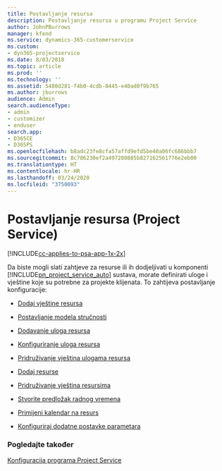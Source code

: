 ```yaml
---
title: Postavljanje resursa
description: Postavljanje resursa u programu Project Service
author: JohnPBurrows
manager: kfend
ms.service: dynamics-365-customerservice
ms.custom:
- dyn365-projectservice
ms.date: 8/03/2018
ms.topic: article
ms.prod: ''
ms.technology: ''
ms.assetid: 5480d281-f4b0-4cdb-8445-e40ad0f9b765
ms.author: jburrows
audience: Admin
search.audienceType:
- admin
- customizer
- enduser
search.app:
- D365CE
- D365PS
ms.openlocfilehash: b8adc23fe8cfa57affd9efd5be40a06fc686bbb7
ms.sourcegitcommit: 8c786230ef2a497280885b827162561776e2eb00
ms.translationtype: HT
ms.contentlocale: hr-HR
ms.lasthandoff: 03/24/2020
ms.locfileid: "3750093"
---
```

# <a name="set-up-resources-project-service"></a>Postavljanje resursa (Project Service)

[!INCLUDE[cc-applies-to-psa-app-1x-2x](../includes/cc-applies-to-psa-app-1x-2x.md)]

Da biste mogli slati zahtjeve za resurse ili ih dodjeljivati u komponenti [!INCLUDE[pn_project_service_auto](../includes/pn-project-service-auto.md)] sustava, morate definirati uloge i vještine koje su potrebne za projekte klijenata. To zahtijeva postavljanje konfiguracije:  
  
-   [Dodaj vještine resursa](../project-service/add-resource-skills.md)  
  
-   [Postavljanje modela stručnosti](../project-service/set-up-proficiency-models.md)  
  
-   [Dodavanje uloga resursa](../project-service/add-resource-roles.md)  
  
-   [Konfiguriranje uloga resursa](../project-service/configure-resource-roles.md)  
  
-   [Pridruživanje vještina ulogama resursa](../project-service/associate-skills-with-resource-roles.md)  
  
-   [Dodaj resurse](../project-service/add-resources.md)  
  
-   [Pridruživanje vještina resursima](../project-service/associate-skills-with-resources.md)  
  
-   [Stvorite predložak radnog vremena](../project-service/create-work-hours-template.md)  
  
-   [Primijeni kalendar na resurs](../project-service/apply-calendar-resource.md)  
  
-   [Konfiguriraj dodatne postavke parametara](../project-service/configure-additional-parameters-settings.md)  
  
### <a name="see-also"></a>Pogledajte također  
 [Konfiguracija programa Project Service](../project-service/configure.md)
